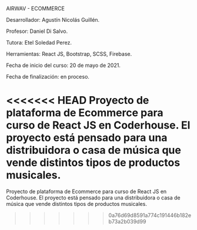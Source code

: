 AIRWAV - ECOMMERCE

Desarrollador: Agustín Nicolás Guillén.

Profesor: Daniel Di Salvo.

Tutora: Etel Soledad Perez.

Herramientas: React JS, Bootstrap, SCSS, Firebase.

Fecha de inicio del curso: 20 de mayo de 2021.

Fecha de finalización: en proceso.

<<<<<<< HEAD
Proyecto de plataforma de Ecommerce para curso de React JS en Coderhouse. El proyecto está pensado para una distribuidora o casa de música que vende distintos tipos de productos musicales.
=======
Proyecto de plataforma de Ecommerce para curso de React JS en Coderhouse. El proyecto está pensado para una distribuidora o casa de música que vende distintos tipos de productos musicales.
>>>>>>> 0a76d69d8591a774c191446b182eb73a2b039d99
